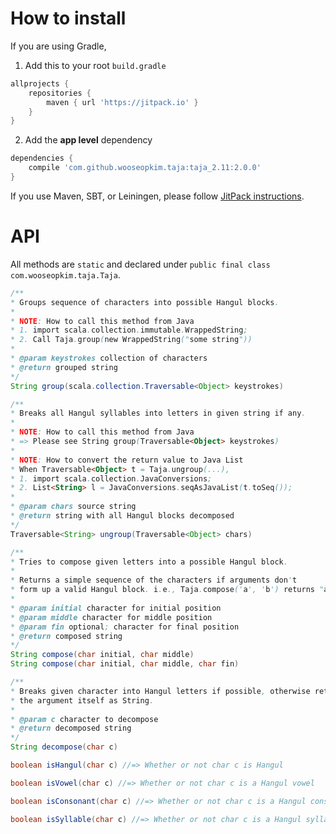 # How to install

If you are using Gradle,

1. Add this to your root `build.gradle`
```gradle
allprojects {
    repositories {
        maven { url 'https://jitpack.io' }
    }
}
```

2. Add the **app level** dependency
```gradle
dependencies {
    compile 'com.github.wooseopkim.taja:taja_2.11:2.0.0'
}
```

If you use Maven, SBT, or Leiningen, please follow [JitPack instructions](https://jitpack.io/#wooseopkim/taja).

# API

All methods are `static` and declared under `public final class com.wooseopkim.taja.Taja`.

```java
/**
* Groups sequence of characters into possible Hangul blocks.
*
* NOTE: How to call this method from Java
* 1. import scala.collection.immutable.WrappedString;
* 2. Call Taja.group(new WrappedString("some string"))
*
* @param keystrokes collection of characters
* @return grouped string
*/
String group(scala.collection.Traversable<Object> keystrokes)
```

```java
/**
* Breaks all Hangul syllables into letters in given string if any.
*
* NOTE: How to call this method from Java
* => Please see String group(Traversable<Object> keystrokes)
*
* NOTE: How to convert the return value to Java List
* When Traversable<Object> t = Taja.ungroup(...),
* 1. import scala.collection.JavaConversions;
* 2. List<String> l = JavaConversions.seqAsJavaList(t.toSeq());
*
* @param chars source string
* @return string with all Hangul blocks decomposed
*/
Traversable<String> ungroup(Traversable<Object> chars)
```

```java
/**
* Tries to compose given letters into a possible Hangul block.
*
* Returns a simple sequence of the characters if arguments don't
* form up a valid Hangul block. i.e., Taja.compose('a', 'b') returns "ab".
*
* @param initial character for initial position
* @param middle character for middle position
* @param fin optional; character for final position
* @return composed string
*/
String compose(char initial, char middle)
String compose(char initial, char middle, char fin)
```

```java
/**
* Breaks given character into Hangul letters if possible, otherwise return
* the argument itself as String.
*
* @param c character to decompose
* @return decomposed string
*/
String decompose(char c)
```

```java
boolean isHangul(char c) //=> Whether or not char c is Hangul
```

```java
boolean isVowel(char c) //=> Whether or not char c is a Hangul vowel
```

```java
boolean isConsonant(char c) //=> Whether or not char c is a Hangul consonant
```

```java
boolean isSyllable(char c) //=> Whether or not char c is a Hangul syllable block
```